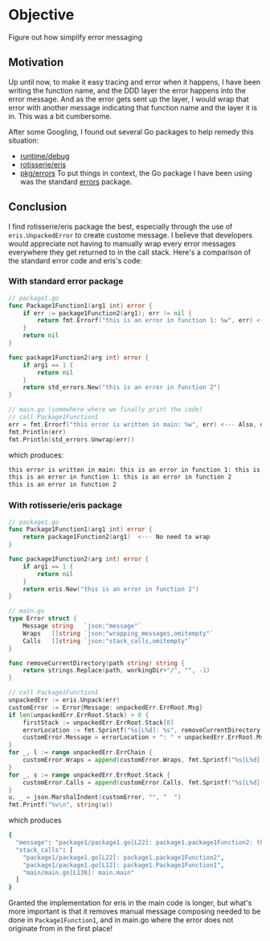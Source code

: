 # Objective
Figure out how simplify error messaging

## Motivation
Up until now, to make it easy tracing and error when it happens, I have been writing the function name, and the DDD layer
the error happens into the error message. And as the error gets sent up the layer, I would wrap that error with another
message indicating that function name and the layer it is in. This was a bit cumbersome.

After some Googling, I found out several Go packages to help remedy this situation:
- [runtime/debug](https://pkg.go.dev/runtime/debug@go1.21.0)
- [rotisserie/eris](https://pkg.go.dev/github.com/rotisserie/eris)
- [pkg/errors](https://pkg.go.dev/github.com/pkg/errors)
To put things in context, the Go package I have been using was the standard [errors](https://pkg.go.dev/errors) package.

## Conclusion
I find rotisserie/eris package the best, especially through the use of `eris.UnpackedError` to create custome message.
I believe that developers would appreciate not having to manually wrap every error messages everywhere they get returned to in the call stack.
Here's a comparison of the standard error code and eris's code:
### With standard error package
```go
// package1.go
func Package1Function1(arg1 int) error {
	if err := package1Function2(arg1); err != nil {
		return fmt.Errorf("this is an error in function 1: %w", err) <--- Here developer needs to remember to wrap
	}
	return nil
}

func package1Function2(arg int) error {
	if arg1 == 1 {
		return nil
	}
	return std_errors.New("this is an error in function 2")
}

// main.go (somewhere where we finally print the code)
// call Package1Function1
err = fmt.Errorf("this error is written in main: %w", err) <--- Also, developer needs to wrap here
fmt.Println(err)
fmt.Println(std_errors.Unwrap(err))
```
which produces:
```bash
this error is written in main: this is an error in function 1: this is an error in function 2
this is an error in function 1: this is an error in function 2
this is an error in function 2
```

### With rotisserie/eris package
```go
// package1.go
func Package1Function1(arg1 int) error {
	return package1Function2(arg1)  <--- No need to wrap
}

func package1Function2(arg int) error {
	if arg1 == 1 {
		return nil
	}
	return eris.New("this is an error in function 2")
}

// main.go
type Error struct {
	Message string   `json:"message"`
	Wraps   []string `json:"wrapping_messages,omitempty"`
	Calls   []string `json:"stack_calls,omitempty"`
}

func removeCurrentDirectory(path string) string {
	return strings.Replace(path, workingDir+"/", "", -1)
}

// call Package1Function1
unpackedErr := eris.Unpack(err)
customError := Error{Message: unpackedErr.ErrRoot.Msg}
if len(unpackedErr.ErrRoot.Stack) > 0 {
    firstStack := unpackedErr.ErrRoot.Stack[0]
    errorLocation := fmt.Sprintf("%s[L%d]: %s", removeCurrentDirectory(firstStack.File), firstStack.Line, firstStack.Name)
    customError.Message = errorLocation + ": " + unpackedErr.ErrRoot.Msg
}
for _, l := range unpackedErr.ErrChain {
    customError.Wraps = append(customError.Wraps, fmt.Sprintf("%s[L%d]: %s: %s", removeCurrentDirectory(l.Frame.File), l.Frame.Line, l.Frame.Name, l.Msg))
}
for _, s := range unpackedErr.ErrRoot.Stack {
    customError.Calls = append(customError.Calls, fmt.Sprintf("%s[L%d]: %s", removeCurrentDirectory(s.File), s.Line, s.Name))
}
u, _ = json.MarshalIndent(customError, "", "  ")
fmt.Printf("%v\n", string(u))
```
which produces
```bash
{
  "message": "package1/package1.go[L22]: package1.package1Function2: this is an error in function 2",
  "stack_calls": [
    "package1/package1.go[L22]: package1.package1Function2",
    "package1/package1.go[L12]: package1.Package1Function1",
    "main/main.go[L138]: main.main"
  ]
}
```

Granted the implementation for eris in the main code is longer, but what's more important is that it removes manual message composing needed to be done in
`Package1Function1`, and in main.go where the error does not originate from in the first place!
